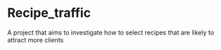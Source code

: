 # Recipe_traffic
A project that aims to investigate how to select recipes that are likely to attract more clients
